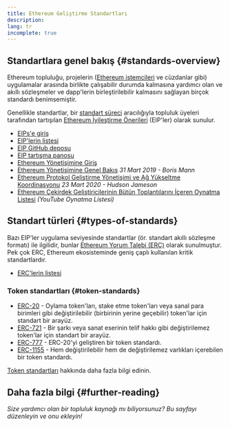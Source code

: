 ```yaml
---
title: Ethereum Geliştirme Standartları
description:
lang: tr
incomplete: true
---
```


## Standartlara genel bakış {#standards-overview}

Ethereum topluluğu, projelerin ([Ethereum istemcileri](/developers/docs/nodes-and-clients/) ve cüzdanlar gibi) uygulamalar arasında birlikte çalışabilir durumda kalmasına yardımcı olan ve akıllı sözleşmeler ve dapp'lerin birleştirilebilir kalmasını sağlayan birçok standardı benimsemiştir.

Genellikle standartlar, bir [standart süreci](https://eips.ethereum.org/EIPS/eip-1) aracılığıyla topluluk üyeleri tarafından tartışılan [Ethereum İyileştirme Önerileri](/eips/) (EIP'ler) olarak sunulur.

- [EIPs'e giriş](/eips/)
- [EIP'lerin listesi](https://eips.ethereum.org/)
- [EIP GitHub deposu](https://github.com/ethereum/EIPs)
- [EIP tartışma panosu](https://ethereum-magicians.org/c/eips)
- [Ethereum Yönetişimine Giriş](/governance/)
- [Ethereum Yönetişimine Genel Bakış](https://web.archive.org/web/20201107234050/https://blog.bmannconsulting.com/ethereum-governance/) _31 Mart 2019 - Boris Mann_
- [Ethereum Protokol Geliştirme Yönetişimi ve Ağ Yükseltme Koordinasyonu](https://hudsonjameson.com/2020-03-23-ethereum-protocol-development-governance-and-network-upgrade-coordination/) _23 Mart 2020 - Hudson Jameson_
- [Ethereum Çekirdek Geliştiricilerinin Bütün Toplantılarını İçeren Oynatma Listesi](https://www.youtube.com/playlist?list=PLaM7G4Llrb7zfMXCZVEXEABT8OSnd4-7w) _(YouTube Oynatma Listesi)_

## Standart türleri {#types-of-standards}

Bazı EIP'ler uygulama seviyesinde standartlar (ör. standart akıllı sözleşme formatı) ile ilgilidir, bunlar [Ethereum Yorum Talebi (ERC)](https://eips.ethereum.org/erc) olarak sunulmuştur. Pek çok ERC, Ethereum ekosisteminde geniş çaplı kullanılan kritik standartlardır.

- [ERC'lerin listesi](https://eips.ethereum.org/erc)

### Token standartları {#token-standards}

- [ERC-20](/developers/docs/standards/tokens/erc-20/) - Oylama token'ları, stake etme token'ları veya sanal para birimleri gibi değiştirilebilir (birbirinin yerine geçebilir) token'lar için standart bir arayüz.
- [ERC-721](/developers/docs/standards/tokens/erc-721/) - Bir şarkı veya sanat eserinin telif hakkı gibi değiştirilemez token'lar için standart bir arayüz.
- [ERC-777](/developers/docs/standards/tokens/erc-777/) - ERC-20'yi geliştiren bir token standardı.
- [ERC-1155](/developers/docs/standards/tokens/erc-1155/) - Hem değiştirilebilir hem de değiştirilemez varlıkları içerebilen bir token standardı.

[Token standartları](/developers/docs/standards/tokens/) hakkında daha fazla bilgi edinin.

## Daha fazla bilgi {#further-reading}

_Size yardımcı olan bir topluluk kaynağı mı biliyorsunuz? Bu sayfayı düzenleyin ve onu ekleyin!_
